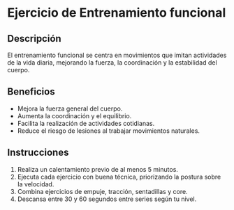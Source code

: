 ﻿# Ejercicio de Entrenamiento funcional
## Descripción
El entrenamiento funcional se centra en movimientos que imitan actividades de la vida diaria, mejorando la fuerza, la coordinación y la estabilidad del cuerpo.
## Beneficios
- Mejora la fuerza general del cuerpo.
- Aumenta la coordinación y el equilibrio.
- Facilita la realización de actividades cotidianas.
- Reduce el riesgo de lesiones al trabajar movimientos naturales.
## Instrucciones
1. Realiza un calentamiento previo de al menos 5 minutos.
2. Ejecuta cada ejercicio con buena técnica, priorizando la postura sobre la velocidad.
3. Combina ejercicios de empuje, tracción, sentadillas y core.
4. Descansa entre 30 y 60 segundos entre series según tu nivel.
